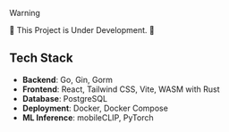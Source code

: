 >[!WARNING]
>🚧 This Project is Under Development. 🚧
## Tech Stack
- **Backend**: Go, Gin, Gorm
- **Frontend**: React, Tailwind CSS, Vite, WASM with Rust
- **Database**: PostgreSQL
- **Deployment**: Docker, Docker Compose
- **ML Inference**: mobileCLIP, PyTorch
